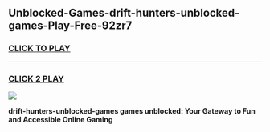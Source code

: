 
## Unblocked-Games-drift-hunters-unblocked-games-Play-Free-92zr7
<h3>
<a href="https://premium76.site?title=drift-hunters-unblocked-games&ref=19M">CLICK TO PLAY</a></h3>
<hr>

<h3>
<a href="https://premium76.site?title=drift-hunters-unblocked-games&ref=19M">CLICK 2 PLAY</a>
  
</h3>

<a href="https://premium76.site?title=drift-hunters-unblocked-games&ref=19M"><img src="https://clearcache.store/games.png"></a>


**drift-hunters-unblocked-games games unblocked: Your Gateway to Fun and Accessible Online Gaming**
